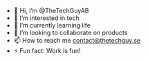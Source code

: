 - 👋 Hi, I’m @TheTechGuyAB
- 👀 I’m interested in tech
- 🌱 I’m currently learning life
- 💞️ I’m looking to collaborate on products
- 📫 How to reach me contact@thetechguy.se
- ⚡ Fun fact: Work is fun!

<!---
TheTechGuyAB/TheTechGuyAB is a ✨ special ✨ repository because its `README.md` (this file) appears on your GitHub profile.
You can click the Preview link to take a look at your changes.
--->
